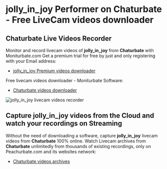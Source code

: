 # jolly_in_joy Performer on Chaturbate - Free LiveCam videos downloader

## Chaturbate Live Videos Recorder

Monitor and record livecam videos of **jolly_in_joy** from **Chaturbate** with Moniturbate.com
Get a premium trial for free by just and only registering with your Email address:
* [jolly_in_joy Premium videos downloader](https://moniturbate.com/request-demo-licence-key.html)

Free livecam videos downloader - Moniturbate Software:
* [Chaturbate videos downloader](https://moniturbate.com/moniturbate-download-software.html)

![jolly_in_joy livecam videos recorder](https://peachurnet.com/templates/moniturbate-software.png)


## Capture jolly_in_joy videos from the Cloud and watch your recordings on Streaming

Without the need of downloading a software, capture **jolly_in_joy** livecam videos from **Chaturbate** 100% online.
Watch Livecam archives from **Chaturbate** unlimitedly from thousands of existing recordings, only on Peachurbate.com and its websites network:
* [Chaturbate videos archives](https://peachurnet.com/)